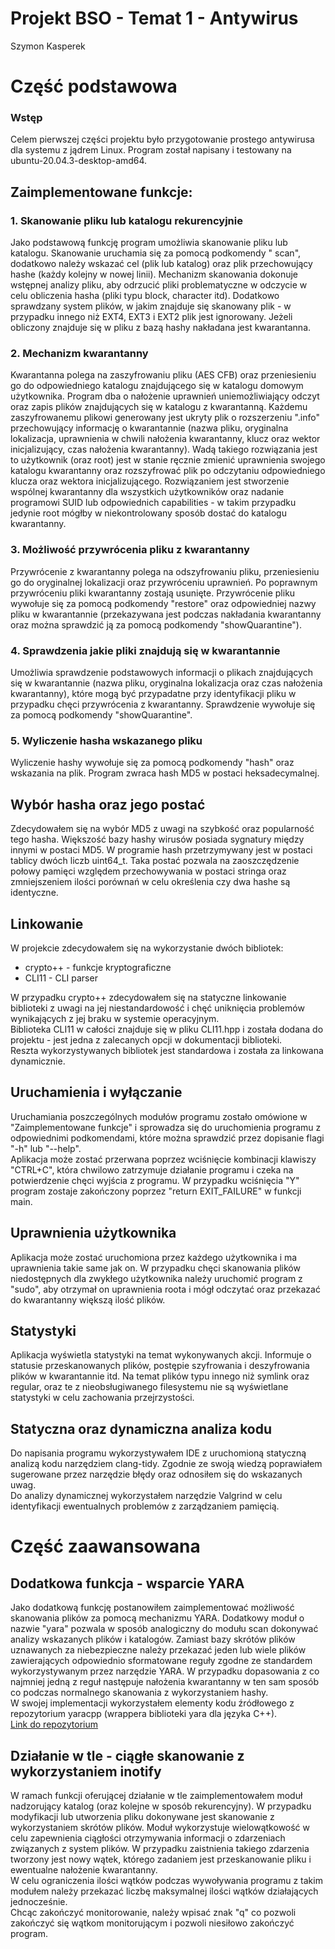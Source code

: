 # Projekt BSO - Temat 1 - Antywirus

Szymon Kasperek

# Część podstawowa

### Wstęp

Celem pierwszej części projektu było przygotowanie prostego antywirusa dla systemu z jądrem Linux. Program został
napisany i testowany na ubuntu-20.04.3-desktop-amd64.

## Zaimplementowane funkcje:

### 1. Skanowanie pliku lub katalogu rekurencyjnie

Jako podstawową funkcję program umożliwia skanowanie pliku lub katalogu. Skanowanie uruchamia się za pomocą podkomendy "
scan", dodatkowo należy wskazać cel (plik lub katalog) oraz plik przechowujący hashe (każdy kolejny w nowej linii).
Mechanizm skanowania dokonuje wstępnej analizy pliku, aby odrzucić pliki problematyczne w odczycie w celu obliczenia
hasha (pliki typu block, character itd). Dodatkowo sprawdzany system plików, w jakim znajduje się skanowany plik - w
przypadku innego niż EXT4, EXT3 i EXT2 plik jest ignorowany. Jeżeli obliczony znajduje się w pliku z bazą hashy
nakładana jest kwarantanna.

### 2. Mechanizm kwarantanny

Kwarantanna polega na zaszyfrowaniu pliku (AES CFB) oraz przeniesieniu go do odpowiedniego katalogu znajdującego się w
katalogu domowym użytkownika. Program dba o nałożenie uprawnień uniemożliwiający odczyt oraz zapis plików znajdujących
się w katalogu z kwarantanną. Każdemu zaszyfrowanemu plikowi generowany jest ukryty plik o rozszerzeniu ".info"
przechowujący informację o kwarantannie (nazwa pliku, oryginalna lokalizacja, uprawnienia w chwili nałożenia
kwarantanny, klucz oraz wektor inicjalizujący, czas nałożenia kwarantanny). Wadą takiego rozwiązania jest to
użytkownik (oraz root) jest w stanie ręcznie zmienić uprawnienia swojego katalogu kwarantanny oraz rozszyfrować plik po
odczytaniu odpowiedniego klucza oraz wektora inicjalizującego. Rozwiązaniem jest stworzenie wspólnej kwarantanny dla
wszystkich użytkowników oraz nadanie programowi SUID lub odpowiednich capabilities - w takim przypadku jedynie root
mógłby w niekontrolowany sposób dostać do katalogu kwarantanny.

### 3. Możliwość przywrócenia pliku z kwarantanny

Przywrócenie z kwarantanny polega na odszyfrowaniu pliku, przeniesieniu go do oryginalnej lokalizacji oraz przywróceniu
uprawnień. Po poprawnym przywróceniu pliki kwarantanny zostają usunięte. Przywrócenie pliku wywołuje się za pomocą
podkomendy "restore" oraz odpowiedniej nazwy pliku w kwarantannie (przekazywana jest podczas nakładania kwarantanny oraz
można sprawdzić ją za pomocą podkomendy "showQuarantine").

### 4. Sprawdzenia jakie pliki znajdują się w kwarantannie

Umożliwia sprawdzenie podstawowych informacji o plikach znajdujących się w kwarantannie (nazwa pliku, oryginalna
lokalizacja oraz czas nałożenia kwarantanny), które mogą być przypadatne przy identyfikacji pliku w przypadku chęci
przywrócenia z kwarantanny. Sprawdzenie wywołuje się za pomocą podkomendy "showQuarantine".

### 5. Wyliczenie hasha wskazanego pliku

Wyliczenie hashy wywołuje się za pomocą podkomendy "hash" oraz wskazania na plik. Program zwraca hash MD5 w postaci
heksadecymalnej.

## Wybór hasha oraz jego postać

Zdecydowałem się na wybór MD5 z uwagi na szybkość oraz popularność tego hasha. Większość bazy hashy wirusów posiada
sygnatury między innymi w postaci MD5. W programie hash przetrzymywany jest w postaci tablicy dwóch liczb uint64_t. Taka
postać pozwala na zaoszczędzenie połowy pamięci względem przechowywania w postaci stringa oraz zmniejszeniem ilości
porównań w celu określenia czy dwa hashe są identyczne.

## Linkowanie

W projekcie zdecydowałem się na wykorzystanie dwóch bibliotek:

- crypto++ - funkcje kryptograficzne
- CLI11 - CLI parser

W przypadku crypto++ zdecydowałem się na statyczne linkowanie biblioteki z uwagi na jej niestandardowość i chęć
uniknięcia problemów wynikających z jej braku w systemie operacyjnym.  
Biblioteka CLI11 w całości znajduje się w pliku CLI11.hpp i została dodana do projektu - jest jedna z zalecanych opcji w
dokumentacji biblioteki.  
Reszta wykorzystywanych bibliotek jest standardowa i została za linkowana dynamicznie.

## Uruchamienia i wyłączanie

Uruchamiania poszczególnych modułów programu zostało omówione w "Zaimplementowane funkcje" i sprowadza się do
uruchomienia programu z odpowiednimi podkomendami, które można sprawdzić przez dopisanie flagi "-h" lub "--help".  
Aplikacja może zostać przerwana poprzez wciśnięcie kombinacji klawiszy "CTRL+C", która chwilowo zatrzymuje działanie
programu i czeka na potwierdzenie chęci wyjścia z programu. W przypadku wciśnięcia "Y" program zostaje zakończony
poprzez "return EXIT_FAILURE" w funkcji main.

## Uprawnienia użytkownika

Aplikacja może zostać uruchomiona przez każdego użytkownika i ma uprawnienia takie same jak on. W przypadku chęci
skanowania plików niedostępnych dla zwykłego użytkownika należy uruchomić program z "sudo", aby otrzymał on uprawnienia
roota i mógł odczytać oraz przekazać do kwarantanny większą ilość plików.

## Statystyki

Aplikacja wyświetla statystyki na temat wykonywanych akcji. Informuje o statusie przeskanowanych plików, postępie
szyfrowania i deszyfrowania plików w kwarantannie itd. Na temat plików typu innego niż symlink oraz regular, oraz te z
nieobsługiwanego filesystemu nie są wyświetlane statystyki w celu zachowania przejrzystości.

## Statyczna oraz dynamiczna analiza kodu

Do napisania programu wykorzystywałem IDE z uruchomioną statyczną analizą kodu narzędziem clang-tidy. Zgodnie ze swoją
wiedzą poprawiałem sugerowane przez narzędzie błędy oraz odnosiłem się do wskazanych uwag.  
Do analizy dynamicznej wykorzystałem narzędzie Valgrind w celu identyfikacji ewentualnych problemów z zarządzaniem
pamięcią.

# Część zaawansowana

## Dodatkowa funkcja - wsparcie YARA

Jako dodatkową funkcję postanowiłem zaimplementować możliwość skanowania plików za pomocą mechanizmu YARA. Dodatkowy
moduł o nazwie "yara" pozwala w sposób analogiczny do modułu scan dokonywać analizy wskazanych plików i katalogów.
Zamiast bazy skrótów plików uznawanych za niebezpieczne należy przekazać jeden lub wiele plików zawierających
odpowiednio sformatowane reguły zgodne ze standardem wykorzystywanym przez narzędzie YARA. W przypadku dopasowania z co
najmniej jedną z reguł następuje nałożenia kwarantanny w ten sam sposób co podczas normalnego skanowania z
wykorzystaniem hashy.  
W swojej implementacji wykorzystałem elementy kodu źródłowego z repozytorium yaracpp (wrappera biblioteki yara dla
języka C++).  
[Link do repozytorium](https://github.com/avast/yaracpp)

## Działanie w tle - ciągłe skanowanie z wykorzystaniem inotify

W ramach funkcji oferującej działanie w tle zaimplementowałem moduł nadzorujący katalog (oraz kolejne w sposób
rekurencyjny). W przypadku modyfikacji lub utworzenia pliku dokonywane jest skanowanie z wykorzystaniem skrótów plików.
Moduł wykorzystuje wielowątkowość w celu zapewnienia ciągłości otrzymywania informacji o zdarzeniach związanych z system
plików. W przypadku zaistnienia takiego zdarzenia tworzony jest nowy wątek, którego zadaniem jest przeskanowanie pliku i
ewentualne nałożenie kwarantanny.  
W celu ograniczenia ilości wątków podczas wywoływania programu z takim modułem należy przekazać liczbę maksymalnej
ilości wątków działających jednocześnie.  
Chcąc zakończyć monitorowanie, należy wpisać znak "q" co pozwoli zakończyć się wątkom monitorującym i pozwoli niesiłowo
zakończyć program. 






